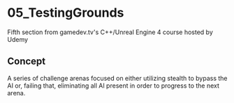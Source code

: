 # 05_TestingGrounds
Fifth section from gamedev.tv's C++/Unreal Engine 4 course hosted by Udemy

## Concept
A series of challenge arenas focused on either utilizing stealth to bypass the AI or, failing that, eliminating all AI present in order to progress to the next arena.
